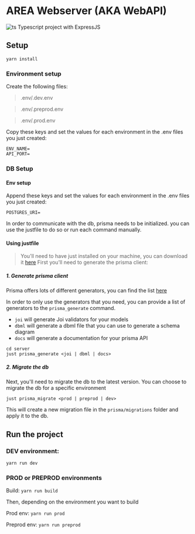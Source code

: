 # AREA Webserver (AKA WebAPI)

![ts](https://badgen.net/badge/-/TypeScript?icon=typescript&label&labelColor=blue&color=555555) 
Typescript project with ExpressJS

## Setup

`yarn install`


### Environment setup

Create the following files:
> .env/.dev.env

> .env/.preprod.env

> .env/.prod.env

Copy these keys and set the values for each environment in the .env files you just created:
```
ENV_NAME=
API_PORT=
```

### DB Setup

#### Env setup

Append these keys and set the values for each environment in the .env files you just created:
```
POSTGRES_URI=
```

In order to communicate with the db, prisma needs to be initialized.
you can use the justfile to do so or run each command manually.

#### Using justfile
> You'll need to have just installed on your machine, you can download it [here](https://github.com/casey/just)
First you'll need to generate the prisma client:

##### 1. Generate prisma client

Prisma offers lots of different generators, you can find the list [here](https://www.prisma.io/docs/concepts/components/prisma-schema/generators)

In order to only use the generators that you need, you can provide a list of generators to the `prisma_generate` command.
- `joi` will generate Joi validators for your models
- `dbml` will generate a dbml file that you can use to generate a schema diagram
- `docs` will generate a documentation for your prisma API

```
cd server
just prisma_generate <joi | dbml | docs>
```

##### 2. Migrate the db

Next, you'll need to migrate the db to the latest version.
You can choose to migrate the db for a specific environment

```
just prisma_migrate <prod | preprod | dev>
```

This will create a new migration file in the `prisma/migrations` folder and apply it to the db.

## Run the project

### DEV environment:
`yarn run dev`


### PROD or PREPROD environments

Build: `yarn run build`

Then, depending on the environment you want to build

Prod env: `yarn run prod`

Preprod env: `yarn run preprod`
